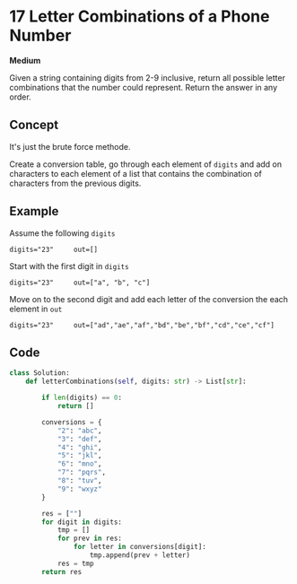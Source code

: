 # 17 Letter Combinations of a Phone Number

**Medium**

Given a string containing digits from 2-9 inclusive, return all possible letter combinations that the number could represent. Return the answer in any order.

## Concept

It's just the brute force methode.

Create a conversion table, go through each element of `digits` and add on characters to each element of a list that contains the combination of characters from the previous digits.

## Example

Assume the following `digits`

```
digits="23"     out=[]
```

Start with the first digit in `digits`

```
digits="23"     out=["a", "b", "c"]
```

Move on to the second digit and add each letter of the conversion the each element in `out`

```
digits="23"     out=["ad","ae","af","bd","be","bf","cd","ce","cf"]
```

## Code

```python
class Solution:
    def letterCombinations(self, digits: str) -> List[str]:

        if len(digits) == 0:
            return []

        conversions = {
            "2": "abc",
            "3": "def",
            "4": "ghi",
            "5": "jkl",
            "6": "mno",
            "7": "pqrs",
            "8": "tuv",
            "9": "wxyz"
        }

        res = [""]
        for digit in digits:
            tmp = []
            for prev in res:
                for letter in conversions[digit]:
                    tmp.append(prev + letter)
            res = tmp
        return res
```
